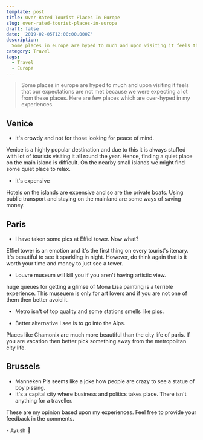 ```yaml
---
template: post
title: Over-Rated Tourist Places In Europe
slug: over-rated-tourist-places-in-europe
draft: false
date: '2019-02-05T12:00:00.000Z'
description:
  Some places in europe are hyped to much and upon visiting it feels that our expectations are not met because we were expecting a lot from these places. Here are few places which are over-hyped in my experiences.
category: Travel
tags:
  - Travel
  - Europe
---
```


> Some places in europe are hyped to much and upon visiting it feels that our expectations are not met because we were expecting a lot from these places. Here are few places which are over-hyped in my experiences.

## Venice

- It's crowdy and not for those looking for peace of mind.

Venice is a highly popular destination and due to this it is always stuffed with lot of tourists visiting it all round the year.
Hence, finding a quiet place on the main island is difficult. On the nearby small islands we might find some quiet place to relax.

- It's expensive

Hotels on the islands are expensive and so are the private boats.
Using public transport and staying on the mainland are some ways of saving money.

## Paris

- I have taken some pics at Effiel tower. Now what?

Effiel tower is an emotion and it's the first thing on every tourist's itenary. It's beautiful to see it sparkling in night. However, do think again that is it worth your time and money to just see a tower.

- Louvre museum will kill you if you aren't having artistic view.

huge queues for getting a glimse of Mona Lisa painting is a terrible experience.
This museuem is only for art lovers and if you are not one of them then better avoid it.

- Metro isn't of top quality and some stations smells like piss.

- Better alternative I see is to go into the Alps.

Places like Chamonix are much more beautiful than the city life of paris. If you are vacation then better pick something away from the metropolitan city life.

## Brussels

- Manneken Pis seems like a joke how people are crazy to see a statue of boy pissing.
- It's a capital city where business and politics takes place. There isn't anything for a traveller.

These are my opinion based upon my experiences. Feel free to provide your feedback in the comments.

\- Ayush 🙂